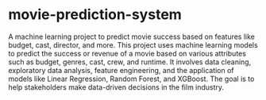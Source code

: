 # movie-prediction-system
A machine learning project to predict movie success based on features like budget, cast, director, and more.
This project uses machine learning models to predict the success or revenue of a movie based on various attributes such as budget, genres, cast, crew, and runtime. It involves data cleaning, exploratory data analysis, feature engineering, and the application of models like Linear Regression, Random Forest, and XGBoost. The goal is to help stakeholders make data-driven decisions in the film industry.
